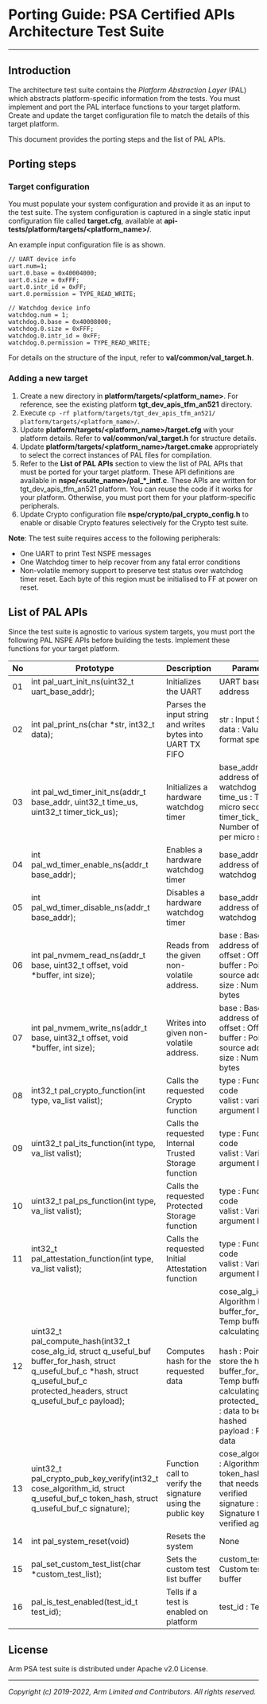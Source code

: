 
# Porting Guide: PSA Certified APIs Architecture Test Suite
-----------------------------------------------------------

## Introduction
The architecture test suite contains the *Platform Abstraction Layer* (PAL) which abstracts platform-specific information from the tests. You must implement and port the PAL interface functions to your target platform. Create and update the target configuration file to match the details of this target platform.

This document provides the porting steps and the list of PAL APIs.

## Porting steps

### Target configuration

You must populate your system configuration and provide it as an input to the test suite. The system configuration is captured in a single static input configuration file called **target.cfg**, available at **api-tests/platform/targets/<platform_name>/**. <br />

An example input configuration file is as shown.

    // UART device info
    uart.num=1;
    uart.0.base = 0x40004000;
    uart.0.size = 0xFFF;
    uart.0.intr_id = 0xFF;
    uart.0.permission = TYPE_READ_WRITE;

    // Watchdog device info
    watchdog.num = 1;
    watchdog.0.base = 0x40008000;
    watchdog.0.size = 0xFFF;
    watchdog.0.intr_id = 0xFF;
    watchdog.0.permission = TYPE_READ_WRITE;

  For details on the structure of the input, refer to **val/common/val_target.h**.

### Adding a new target

  1. Create a new directory in **platform/targets/<platform_name>**. For reference, see the existing platform **tgt_dev_apis_tfm_an521** directory.
  2. Execute `cp -rf platform/targets/tgt_dev_apis_tfm_an521/ platform/targets/<platform_name>/`.
  3. Update **platform/targets/<platform_name>/target.cfg** with your platform details. Refer to **val/common/val_target.h** for structure details.
  4. Update **platform/targets/<platform_name>/target.cmake** appropriately to select the correct instances of PAL files for compilation.
  5. Refer to the **List of PAL APIs** section to view the list of PAL APIs that must be ported for your target platform. These API definitions are available in **nspe/<suite_name>/pal_\*\_intf.c**. These APIs are written for tgt_dev_apis_tfm_an521 platform. You can reuse the code if it works for your platform. Otherwise, you must port them for your platform-specific peripherals.
  6. Update Crypto configuration file **nspe/crypto/pal_crypto_config.h** to enable or disable Crypto features selectively for the Crypto test suite.

**Note**:
The test suite requires access to the following peripherals:
  - One UART to print Test NSPE messages
  - One Watchdog timer to help recover from any fatal error conditions
  - Non-volatile memory support to preserve test status over watchdog timer reset. Each byte of this region must be initialised to FF at power on reset.


## List of PAL APIs
Since the test suite is agnostic to various system targets, you must port the following PAL NSPE APIs before building the tests. Implement these functions for your target platform. <br />

| No | Prototype                                                                                                                   | Description                                                            | Parameters                                               |
|----|-----------------------------------------------------------------------------------------------------------------------------|------------------------------------------------------------------------|----------------------------------------------------------|
| 01 | int pal_uart_init_ns(uint32_t uart_base_addr);                                                                              | Initializes the UART                                     | UART base address<br/>                                      |
| 02 | int pal_print_ns(char *str, int32_t data);                                                                                 | Parses the input string and writes bytes into UART TX FIFO| str      : Input String<br/>data     : Value for format specifier<br/>                             |
| 03 | int pal_wd_timer_init_ns(addr_t base_addr, uint32_t time_us, uint32_t timer_tick_us);                                       | Initializes a hardware watchdog timer                                 | base_addr       : Base address of the watchdog module<br/>time_us         : Time in micro seconds<br/>timer_tick_us   : Number of ticks per micro second<br/>|
| 04 | int pal_wd_timer_enable_ns(addr_t base_addr);                                                                               | Enables a hardware watchdog timer                                      | base_addr       : Base address of the watchdog module<br/>|
| 05 | int pal_wd_timer_disable_ns(addr_t base_addr);                                                                              | Disables a hardware watchdog timer                                     | base_addr  : Base address of the watchdog module<br/>    |
| 06 | int pal_nvmem_read_ns(addr_t base, uint32_t offset, void *buffer, int size);                                                | Reads from the given non-volatile address.                                 | base    : Base address of nvmem<br/>offset  : Offset<br/>buffer  : Pointer to source address<br/>size    : Number of bytes<br/>                     |
| 07 | int pal_nvmem_write_ns(addr_t base, uint32_t offset, void *buffer, int size);                                               | Writes into given non-volatile address.                                | base    : Base address of nvmem<br/>offset  : Offset<br/>buffer  : Pointer to source address<br/>size    : Number of bytes<br/>                     |
| 08 | int32_t pal_crypto_function(int type, va_list valist);                                                                     | Calls the requested Crypto function                       | type    : Function code<br/>valist  : variable argument list<br/>                             |
| 09 | uint32_t pal_its_function(int type, va_list valist);                                                                     | Calls the requested Internal Trusted Storage  function                       | type    : Function code<br/>valist  : Variable argument list<br/>                             |
| 10 | uint32_t pal_ps_function(int type, va_list valist);                                                                     | Calls the requested Protected Storage  function                       | type    : Function code<br/>valist  : Variable argument list<br/>                             |
| 11 | int32_t pal_attestation_function(int type, va_list valist);                                                                | Calls the requested Initial Attestation  function                       | type    : Function code<br/>valist  : Variable argument list<br/>                             |
| 12 | uint32_t pal_compute_hash(int32_t cose_alg_id, struct q_useful_buf buffer_for_hash, struct q_useful_buf_c *hash, struct q_useful_buf_c protected_headers, struct q_useful_buf_c payload);                                                                | Computes hash for the requested data                       | cose_alg_id    : Algorithm ID<br/>buffer_for_hash  : Temp buffer for calculating hash<br/><br/>hash  : Pointer to store the hash<br/> buffer_for_hash  : Temp buffer for calculating hash<br/>protected_headers : data to be hashed<br/>payload  : Payload data<br/>                             |
| 13 | uint32_t pal_crypto_pub_key_verify(int32_t cose_algorithm_id, struct q_useful_buf_c token_hash, struct q_useful_buf_c signature);                                                                | Function call to verify the signature using the public key              | cose_algorithm_id    : Algorithm ID<br/>token_hash  : Data that needs to be verified<br/>signature  : Signature to be verified against<br/>                             |
| 14 | int pal_system_reset(void) | Resets the system | None |
| 15 | pal_set_custom_test_list(char *custom_test_list); | Sets the custom test list buffer | custom_test_list : Custom test list buffer<br/>                             |
| 16 | pal_is_test_enabled(test_id_t test_id); | Tells if a test is enabled on platform | test_id : Test ID<br/>                             |

## License
Arm PSA test suite is distributed under Apache v2.0 License.

--------------

*Copyright (c) 2019-2022, Arm Limited and Contributors. All rights reserved.*
